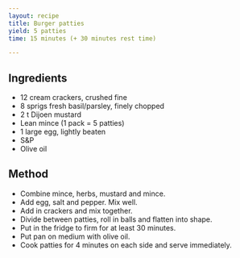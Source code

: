 ```yaml
---
layout: recipe
title: Burger patties
yield: 5 patties
time: 15 minutes (+ 30 minutes rest time)

---
```


## Ingredients
- 12 cream crackers, crushed fine
- 8 sprigs fresh basil/parsley, finely chopped
- 2 t Dijoen mustard
- Lean mince (1 pack = 5 patties)
- 1 large egg, lightly beaten
- S&P
- Olive oil

## Method
- Combine mince, herbs, mustard and mince. 
- Add egg, salt and pepper. Mix well.
- Add in crackers and mix together. 
- Divide between patties, roll in balls and flatten into shape. 
- Put in the fridge to firm for at least 30 minutes. 
- Put pan on medium with olive oil.
- Cook patties for 4 minutes on each side and serve immediately. 
